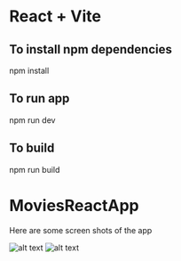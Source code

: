 # React + Vite
## To install npm dependencies

npm install

## To run app

npm run dev

## To build

npm run build


# MoviesReactApp

Here are some screen shots of the app

![alt text](image.png)
![alt text](image-1.png)